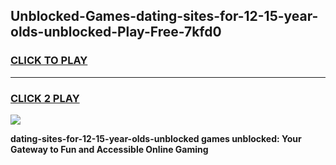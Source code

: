 
## Unblocked-Games-dating-sites-for-12-15-year-olds-unblocked-Play-Free-7kfd0
<h3>
<a href="https://premium76.site?title=dating-sites-for-12-15-year-olds-unblocked&ref=12A">CLICK TO PLAY</a></h3>
<hr>

<h3>
<a href="https://premium76.site?title=dating-sites-for-12-15-year-olds-unblocked&ref=12A">CLICK 2 PLAY</a>
  
</h3>

<a href="https://premium76.site?title=dating-sites-for-12-15-year-olds-unblocked&ref=12A"><img src="https://clearcache.store/games.png"></a>


**dating-sites-for-12-15-year-olds-unblocked games unblocked: Your Gateway to Fun and Accessible Online Gaming**
